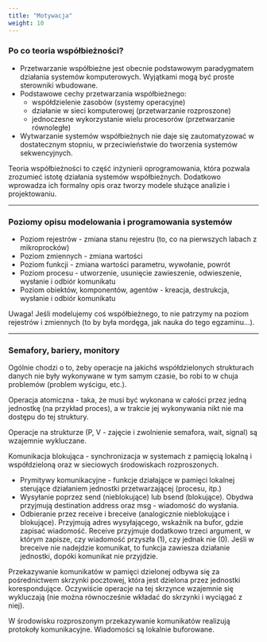 ```yaml
---
title: "Motywacja"
weight: 10
---
```


### Po co teoria współbieżności?

* Przetwarzanie współbieżne jest obecnie podstawowym paradygmatem działania systemów komputerowych. Wyjątkami mogą być proste sterowniki wbudowane.
* Podstawowe cechy przetwarzania współbieżnego:
  * współdzielenie zasobów (systemy operacyjne)
  * działanie w sieci komputerowej (przetwarzanie rozproszone)
  * jednoczesne wykorzystanie wielu procesorów (przetwarzanie równoległe)
* Wytwarzanie systemów współbieżnych nie daje się zautomatyzować w dostatecznym stopniu, w przeciwieństwie do tworzenia systemów sekwencyjnych.

Teoria współbieżności to część inżynierii oprogramowania, która pozwala zrozumieć istotę działania systemów współbieżnych. Dodatkowo wprowadza ich formalny opis oraz tworzy modele służące analizie i projektowaniu.

---

### Poziomy opisu modelowania i programowania systemów

* Poziom rejestrów - zmiana stanu rejestru (to, co na pierwszych labach z mikroprocków)
* Poziom zmiennych - zmiana wartości
* Poziom funkcji - zmiana wartości parametru, wywołanie, powrót
* Poziom procesu - utworzenie, usunięcie zawieszenie, odwieszenie, wysłanie i odbiór komunikatu
* Poziom obiektów, komponentów, agentów - kreacja, destrukcja, wysłanie i odbiór komunikatu

Uwaga! Jeśli modelujemy coś współbieżnego, to nie patrzymy na poziom rejestrów i zmiennych (to by była mordęga, jak nauka do tego egzaminu...).

---

### Semafory, bariery, monitory

Ogólnie chodzi o to, żeby operacje na jakichś współdzielonych strukturach danych nie były wykonywane w tym samym czasie, bo robi to w chuja problemów (problem wyścigu, etc.).

Operacja atomiczna - taka, że musi być wykonana w całości przez jedną jednostkę (na przykład proces), a w trakcie jej wykonywania nikt nie ma dostępu do tej struktury.

Operacje na strukturze (P, V - zajęcie i zwolnienie semafora, wait, signal) są wzajemnie wykluczane.

Komunikacja blokująca - synchronizacja w systemach z pamięcią lokalną i współdzieloną oraz w sieciowych środowiskach rozproszonych.


* Prymitywy komunikacyjne - funkcje działające w pamięci lokalnej sterujące działaniem jednostki przetwarzającej (procesu, itp.)
* Wysyłanie poprzez send (nieblokujące) lub bsend (blokujące). Obydwa przyjmują destination address oraz msg - wiadomość do wysłania.
* Odbieranie przez receive i breceive (analogicznie nieblokujące i blokujące). Przyjmują adres wysyłającego, wskaźnik na bufor, gdzie zapisać wiadomość. Receive przyjmuje dodatkowo trzeci argument, w którym zapisze, czy wiadomość przyszła (1), czy jednak nie (0). Jeśli w breceive nie nadejdzie komunikat, to funkcja zawiesza działanie jednostki, dopóki komunikat nie przyjdzie.

Przekazywanie komunikatów w pamięci dzielonej odbywa się za pośrednictwem skrzynki pocztowej, która jest dzielona przez jednostki korespondujące. Oczywiście operacje na tej skrzynce wzajemnie się wykluczają (nie można równocześnie wkładać do skrzynki i wyciągać z niej).

W środowisku rozproszonym przekazywanie komunikatów realizują protokoły komunikacyjne. Wiadomości są lokalnie buforowane.

